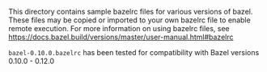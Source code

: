 This directory contains sample bazelrc files for various versions of bazel.
These files may be copied or imported to your own bazelrc file to enable remote
execution. For more information on using bazelrc files, see
https://docs.bazel.build/versions/master/user-manual.html#bazelrc

`bazel-0.10.0.bazelrc` has been tested for compatibility with Bazel versions 0.10.0 - 0.12.0
